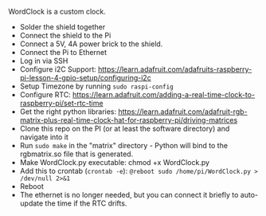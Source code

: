 WordClock is a custom clock.

* Solder the shield together
* Connect the shield to the Pi
* Connect a 5V, 4A power brick to the shield.
* Connect the Pi to Ethernet
* Log in via SSH
* Configure i2C Support: https://learn.adafruit.com/adafruits-raspberry-pi-lesson-4-gpio-setup/configuring-i2c
* Setup Timezone by running `sudo raspi-config`
* Configure RTC: https://learn.adafruit.com/adding-a-real-time-clock-to-raspberry-pi/set-rtc-time
* Get the right python libraries: https://learn.adafruit.com/adafruit-rgb-matrix-plus-real-time-clock-hat-for-raspberry-pi/driving-matrices
* Clone this repo on the PI (or at least the software directory) and navigate into it
* Run `sudo make` in the "matrix" directory - Python will bind to the rgbmatrix.so file that is generated.
* Make WordClock.py executable: chmod +x WordClock.py
* Add this to crontab (`crontab -e`): `@reboot sudo /home/pi/WordClock.py > /dev/null 2>&1`
* Reboot
* The ethernet is no longer needed, but you can connect it briefly to auto-update the time if the RTC drifts.